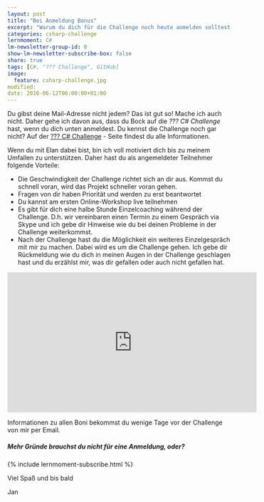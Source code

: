 ```yaml
---
layout: post
title: "Bei Anmeldung Bonus"
excerpt: "Warum du dich für die Challenge noch heute anmelden solltest."
categories: csharp-challenge
lernmoment: C#
lm-newsletter-group-id: 8
show-lm-newsletter-subscribe-box: false
share: true
tags: [C#, "??? Challenge", GitHub]
image:
  feature: csharp-challenge.jpg
modified:
date: 2016-06-12T06:00:00+01:00
---
```


Du gibst deine Mail-Adresse nicht jedem? Das ist gut so! Mache ich auch nicht. Daher gehe ich davon aus, dass du Bock auf die *??? C# Challenge* hast, wenn du dich unten anmeldest. Du kennst die Challenge noch gar nicht? Auf der [??? C# Challenge](/csharp-challenge/) - Seite findest du alle Informationen.

Wenn du mit Elan dabei bist, bin ich voll motiviert dich bis zu meinem Umfallen zu unterstützen. Daher hast du als angemeldeter Teilnehmer folgende Vorteile:

- Die Geschwindigkeit der Challenge richtet sich an dir aus. Kommst du schnell voran, wird das Projekt schneller voran gehen.
- Fragen von dir haben Priorität und werden zu erst beantwortet
- Du kannst am ersten Online-Workshop live teilnehmen
- Es gibt für dich eine halbe Stunde Einzelcoaching während der Challenge. D.h. wir vereinbaren einen Termin zu einem Gespräch via Skype und ich gebe dir Hinweise wie du bei deinen Probleme in der Challenge weiterkommst.
- Nach der Challenge hast du die Möglichkeit ein weiteres Einzelgespräch mit mir zu machen. Dabei wird es um die Challenge gehen. Ich gebe dir Rückmeldung wie du dich in meinen Augen in der Challenge geschlagen hast und du erzählst mir, was dir gefallen oder auch nicht gefallen hat.

<iframe width="560" height="315" src="https://www.youtube.com/embed/cToQYHDvEy0" frameborder="0" allowfullscreen></iframe>

Informationen zu allen Boni bekommst du wenige Tage vor der Challenge von mir per Email.

<div class="subscribe-notice">
  <h5>Mehr Gründe brauchst du nicht für eine Anmeldung, oder?</h5>
    {% include lernmoment-subscribe.html %}
</div>


Viel Spaß und bis bald

Jan
